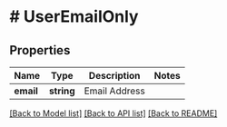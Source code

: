 # # UserEmailOnly

## Properties

Name | Type | Description | Notes
------------ | ------------- | ------------- | -------------
**email** | **string** | Email Address |

[[Back to Model list]](../../README.md#models) [[Back to API list]](../../README.md#endpoints) [[Back to README]](../../README.md)
